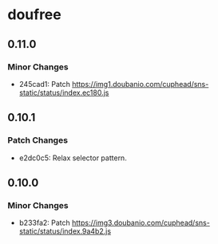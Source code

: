 # doufree

## 0.11.0

### Minor Changes

- 245cad1: Patch https://img1.doubanio.com/cuphead/sns-static/status/index.ec180.js

## 0.10.1

### Patch Changes

- e2dc0c5: Relax selector pattern.

## 0.10.0

### Minor Changes

- b233fa2: Patch https://img3.doubanio.com/cuphead/sns-static/status/index.9a4b2.js

